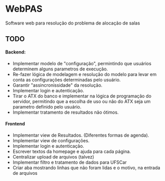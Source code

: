 # WebPAS
Software web para resolução do problema de alocação de salas

## TODO

#### Backend:
- Implementar modelo de "configuração", permintindo que usuários determinem alguns parametros de execução.
- Re-fazer lógica de modelagem e resolução do modelo para levar em conta as configurações determinadas pelo usuário.
- Garantir "assincronissidade" da resolução.
- Implementar login e autenticação. 
- Tirar o ATX do banco e implementar na lógica de programação do servidor, permitindo que a escolha de uso ou não do ATX seja um parametro definido pelo usuário.
- Implementar tratamento de resultados não ótimos.

#### Frontend
- Implementar view de Resultados. (Diferentes formas de agenda).
- Implementar view de configurações.
- Implementar login e autenticação.
- Escrever textos da homepage e ajuda para cada página.
- Centralizar upload de arquivos (talvez)
- Implementar filtro e tratamento de dados para UFSCar
- Criar aba mostrando linhas que não foram lidas e o motivo, na entrada de arquivos


